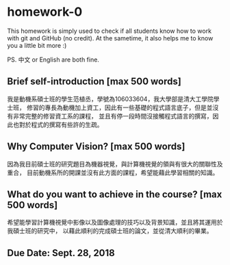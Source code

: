 # homework-0
This homework is simply used to check if all students know how to work with git and GitHub (no credit).
At the sametime, it also helps me to know you a little bit more :)

PS. 中文 or English are both fine.

## Brief self-introduction [max 500 words]
我是動機系碩士班的學生范植丞，學號為106033604，我大學部是清大工學院學士班，
修習的專長為動機加上資工，因此有一些基礎的程式語言底子，但是並沒有非常完整的修習資工系的課程，
並且有停一段時間沒接觸程式語言的撰寫，因此也對於程式的撰寫有些許的生疏。

## Why Computer Vision? [max 500 words]
因為我目前碩士班的研究題目為機器視覺，與計算機視覺的領與有很大的關聯性及重合，
目前動機系所的開課並沒有此方面的課程，希望能藉此學習相關的知識。

## What do you want to achieve in the course? [max 500 words]
希望能學習計算機視覺中影像以及圖像處理的技巧以及背景知識，並且將其運用於我碩士班的研究中，
以藉此順利的完成碩士班的論文，並從清大順利的畢業。

## Due Date: Sept. 28, 2018
